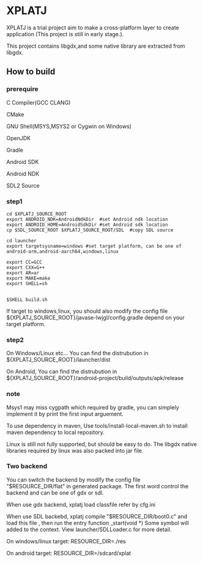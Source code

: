 # XPLATJ

XPLATJ is a trial project aim to make a cross-platform layer to create application (This project is still in early stage.).

This project contains libgdx,and some native library are extracted from libgdx.

## How to build

### prerequire
C Compiler(GCC CLANG)

CMake

GNU Shell(MSYS,MSYS2 or Cygwin on Windows)

OpenJDK

Gradle

Android SDK

Android NDK

SDL2 Source

### step1
```
cd $XPLATJ_SOURCE_ROOT
export ANDROID_NDK=AndroidNdkDir  #set Android ndk location
export ANDROID_HOME=AndroidSdkDir #set Android sdk location
cp $SDL_SOURCE_ROOT $XPLATJ_SOURCE_ROOT/SDL  #copy SDL source

cd launcher
export targetsysname=windows #set target platform, can be one of android-arm,android-aarch64,windows,linux

export CC=GCC
export CXX=G++
export AR=ar
export MAKE=make
export SHELL=sh


$SHELL build.sh
```

If target to windows,linux, you should also modify the config file ${XPLATJ_SOURCE_ROOT}/javase-lwjgl/config.gradle depend on your target platform.

### step2
On Windows/Linux etc... You can find the distrubution in ${XPLATJ_SOURCE_ROOT}/launcher/dist

On Android, You can find the distrubution in ${XPLATJ_SOURCE_ROOT}/android-project/build/outputs/apk/release

### note
Msys1 may miss cygpath which required by gradle, you can simplely implement it by print the first input arguement.

To use dependency in maven, Use tools/install-local-maven.sh to install maven dependency to local repository.

Linux is still not fully supported, but should be easy to do. The libgdx native libraries required by linux was also packed into jar file.

### Two backend
You can switch the backend by modify the config file "$RESOURCE_DIR/flat" in generated package. The first word control the backend and can be one of gdx or sdl.

When use gdx backend, xplatj load classfile refer by cfg.ini

When use SDL backebd, xplatj compile "$RESOURCE_DIR/boot0.c" and load this file , then run the entry function _start(void *)
Some symbol will added to the context. View launcher/SDLLoader.c for more detail. 

On windows/linux target:
RESOURCE_DIR=./res 

On android target:
RESOURCE_DIR=/sdcard/xplat 
